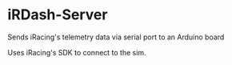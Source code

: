 # iRDash-Server
Sends iRacing's telemetry data via serial port to an Arduino board

Uses iRacing's SDK to connect to the sim.
